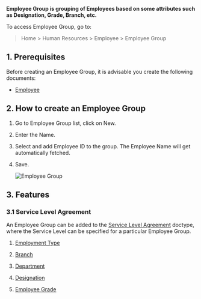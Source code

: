 **Employee Group is grouping of Employees based on some attributes such as Designation, Grade, Branch, etc.**

To access Employee Group, go to:

> Home > Human Resources > Employee > Employee Group

## 1\. Prerequisites

Before creating an Employee Group, it is advisable you create the following documents:

*   [Employee](https://docs.erpnext.com/docs/v14/user/manual/en/human-resources/employee)
    

## 2\. How to create an Employee Group

1.  Go to Employee Group list, click on New.
    
2.  Enter the Name.
    
3.  Select and add Employee ID to the group. The Employee Name will get automatically fetched.
    
4.  Save.
    
    ![Employee Group](https://docs.erpnext.com/files/employee-group.png)
    

## 3\. Features

### 3.1 Service Level Agreement

An Employee Group can be added to the [Service Level Agreement](https://docs.erpnext.com/docs/v14/user/manual/en/support/service-level-agreement) doctype, where the Service Level can be specified for a particular Employee Group.

1.  [Employment Type](https://docs.erpnext.com/docs/v14/user/manual/en/human-resources/employment-type)
    
2.  [Branch](https://docs.erpnext.com/docs/v14/user/manual/en/human-resources/branch)
    
3.  [Department](https://docs.erpnext.com/docs/v14/user/manual/en/human-resources/department)
    
4.  [Designation](https://docs.erpnext.com/docs/v14/user/manual/en/human-resources/designation)
    
5.  [Employee Grade](https://docs.erpnext.com/docs/v14/user/manual/en/human-resources/employee-grade)